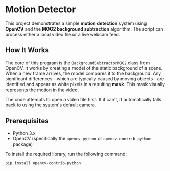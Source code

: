 # Motion Detector

This project demonstrates a simple **motion detection** system using **OpenCV** and the **MOG2 background subtraction** algorithm. The script can process either a local video file or a live webcam feed.

## How It Works

The core of this program is the `BackgroundSubtractorMOG2` class from OpenCV. It works by creating a model of the static background of a scene. When a new frame arrives, the model compares it to the background. Any significant differences—which are typically caused by moving objects—are identified and appear as white pixels in a resulting **mask**. This mask visually represents the motion in the video.

The code attempts to open a video file first. If it can't, it automatically falls back to using the system's default camera.

## Prerequisites

- Python 3.x
- OpenCV (specifically the `opencv-python` or `opencv-contrib-python` package)

To install the required library, run the following command:

```bash
pip install opencv-contrib-python
